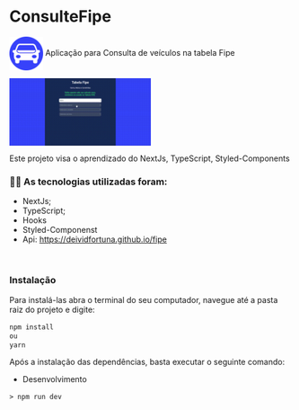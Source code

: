 # ConsulteFipe
<img align="center" alt="Icon" src="/public/png-transparent-logo-car.png" width="60px" /> Aplicação para Consulta de veículos na tabela Fipe

<img align="center" alt="GIF" src="/public/ConsulteFipe.gif" width="50%" />

<br />

Este projeto visa o aprendizado do NextJs, TypeScript, Styled-Components

### :man_technologist: As tecnologias utilizadas foram:

* NextJs;
* TypeScript;
* Hooks
* Styled-Componenst
* Api: https://deividfortuna.github.io/fipe
<br />

### Instalação

Para instalá-las abra o terminal do seu computador, navegue até a pasta raiz do projeto e digite:

```
npm install
ou
yarn
```

Após a instalação das dependências, basta executar o seguinte comando:

* Desenvolvimento
```
> npm run dev
```
